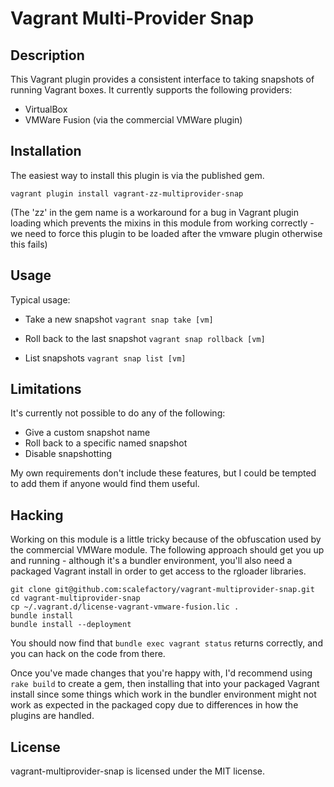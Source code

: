 Vagrant Multi-Provider Snap
==========================

Description
-----------

This Vagrant plugin provides a consistent interface to taking snapshots of
running Vagrant boxes.  It currently supports the following providers:

 * VirtualBox
 * VMWare Fusion (via the commercial VMWare plugin)


Installation
------------

The easiest way to install this plugin is via the published gem.

```
vagrant plugin install vagrant-zz-multiprovider-snap
```

(The 'zz' in the gem name is a workaround for a bug in Vagrant plugin loading
which prevents the mixins in this module from working correctly - we need to
force this plugin to be loaded after the vmware plugin otherwise this fails)


Usage
-----

Typical usage:

  * Take a new snapshot
    ```vagrant snap take [vm]```

  * Roll back to the last snapshot
    ```vagrant snap rollback [vm]```

  * List snapshots
    ```vagrant snap list [vm]```

Limitations
-----------

It's currently not possible to do any of the following:

 * Give a custom snapshot name
 * Roll back to a specific named snapshot
 * Disable snapshotting

My own requirements don't include these features, but I could be tempted to
add them if anyone would find them useful.


Hacking
-------

Working on this module is a little tricky because of the obfuscation used by
the commercial VMWare module.  The following approach should get you up and
running - although it's a bundler environment, you'll also need a packaged
Vagrant install in order to get access to the rgloader libraries.

```
git clone git@github.com:scalefactory/vagrant-multiprovider-snap.git
cd vagrant-multiprovider-snap
cp ~/.vagrant.d/license-vagrant-vmware-fusion.lic .
bundle install
bundle install --deployment
```

You should now find that ```bundle exec vagrant status``` returns correctly,
and you can hack on the code from there.

Once you've made changes that you're happy with, I'd recommend using
```rake build``` to create a gem, then installing that into your packaged
Vagrant install since some things which work in the bundler environment might
not work as expected in the packaged copy due to differences in how the plugins
are handled.

License
-------
vagrant-multiprovider-snap is licensed under the MIT license.
